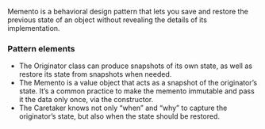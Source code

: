 Memento is a behavioral design pattern that lets you save and restore the previous state of an object without revealing the details of its implementation.

### Pattern elements
* The Originator class can produce snapshots of its own state, as well as restore its state from snapshots when needed.
* The Memento is a value object that acts as a snapshot of the originator’s state. It’s a common practice to make the memento immutable and pass it the data only once, via the constructor.
* The Caretaker knows not only “when” and “why” to capture the originator’s state, but also when the state should be restored.
